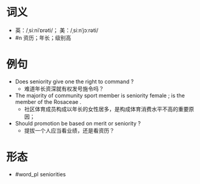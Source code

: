 # 词义
- 英：/ˌsiːniˈɒrəti/； 美：/ˌsiːnˈjɔːrəti/
- #n 资历；年长；级别高
# 例句
- Does seniority give one the right to command ?
	- 难道年长资深就有权发号施令吗？
- The majority of community sport member is seniority female ; is the member of the Rosaceae .
	- 社区体育成员构成以年长的女性居多，是构成体育消费水平不高的重要原因；
- Should promotion be based on merit or seniority ?
	- 提拔一个人应当看业绩，还是看资历？
# 形态
- #word_pl seniorities
